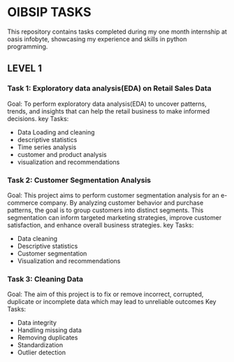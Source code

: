 # OIBSIP TASKS
This repository contains tasks completed during my one month internship at oasis infobyte, showcasing my experience and skills in python programming.
## LEVEL 1
### Task 1: Exploratory data analysis(EDA) on Retail Sales Data
Goal: To perform exploratory data analysis(EDA) to uncover patterns, trends, and insights that can help the retail business to make informed decisions.
key Tasks:
* Data Loading and cleaning
* descriptive statistics
* Time series analysis
* customer and product analysis
* visualization and recommendations
  
### Task 2: Customer Segmentation Analysis
Goal: This project aims to perform customer segmentation analysis for an e-commerce company. By analyzing customer behavior and purchase patterns, the goal is to group customers into distinct segments. This segmentation can inform targeted marketing strategies, improve customer satisfaction, and enhance overall business strategies.
key Tasks:
* Data cleaning
* Descriptive statistics
* Customer segmentation
* Visualization and recommendations

### Task 3: Cleaning Data
Goal: The aim of this project is to fix or remove incorrect, corrupted, duplicate or incomplete data which may lead to unreliable outcomes
Key Tasks:
* Data integrity
* Handling missing data
* Removing duplicates
* Standardization
* Outlier detection
